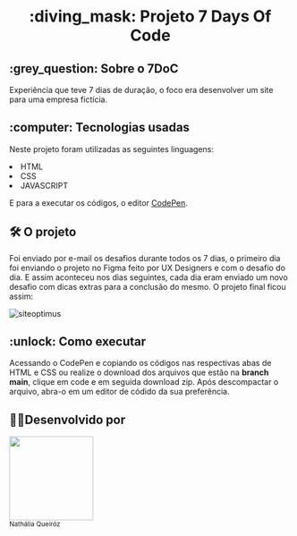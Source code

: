  <h1 align="center"> :diving_mask: Projeto 7 Days Of Code </h1>
 
 <h2> :grey_question: Sobre o 7DoC </h2>
 
Experiência que teve 7 dias de duração, o foco era desenvolver um site para uma empresa fictícia.

<h2>:computer: Tecnologias usadas </h2>

Neste projeto foram utilizadas as seguintes linguagens:

<li>HTML</li>
<li>CSS</li>
<li>JAVASCRIPT</li>

E para a executar os códigos, o editor [CodePen](https://codepen.io/).

<h2> 🛠️ O projeto</h2>

Foi enviado por e-mail os desafios durante todos os 7 dias, o primeiro dia foi enviando o projeto no Figma feito por UX Designers e com o desafio do dia. E assim aconteceu nos dias seguintes, cada dia eram enviado um novo desafio com dicas extras para a conclusão do mesmo. O projeto final ficou assim:

![siteoptimus](https://user-images.githubusercontent.com/101743082/225165663-37cc262b-acf5-4a38-9c4d-c3834f056387.gif)

<h2> :unlock: Como executar </h2>

Acessando o CodePen e copiando os códigos nas respectivas abas de HTML e CSS ou realize o download dos arquivos que estão na **branch main**, clique em code e em seguida download zip. Após descompactar o arquivo, abra-o em um editor de códido da sua preferência.





<h2> 👩‍💻Desenvolvido por </h2>
 <img src="https://avatars.githubusercontent.com/u/101743082?v=4" width=150><br><sub>Nathália Queiróz</sub>

